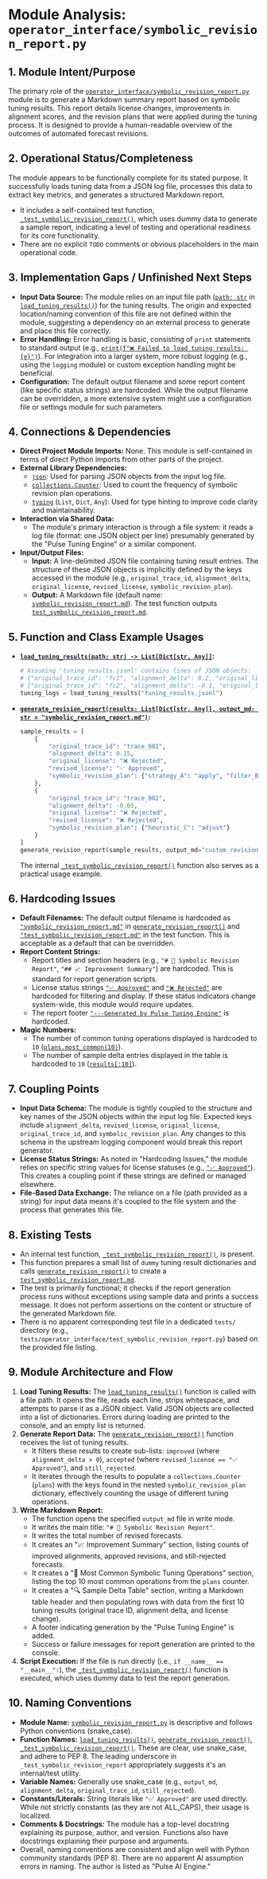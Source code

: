 # Module Analysis: `operator_interface/symbolic_revision_report.py`

## 1. Module Intent/Purpose

The primary role of the [`operator_interface/symbolic_revision_report.py`](operator_interface/symbolic_revision_report.py:1) module is to generate a Markdown summary report based on symbolic tuning results. This report details license changes, improvements in alignment scores, and the revision plans that were applied during the tuning process. It is designed to provide a human-readable overview of the outcomes of automated forecast revisions.

## 2. Operational Status/Completeness

The module appears to be functionally complete for its stated purpose. It successfully loads tuning data from a JSON log file, processes this data to extract key metrics, and generates a structured Markdown report.

-   It includes a self-contained test function, [`_test_symbolic_revision_report()`](operator_interface/symbolic_revision_report.py:73), which uses dummy data to generate a sample report, indicating a level of testing and operational readiness for its core functionality.
-   There are no explicit `TODO` comments or obvious placeholders in the main operational code.

## 3. Implementation Gaps / Unfinished Next Steps

-   **Input Data Source:** The module relies on an input file path ([`path: str`](operator_interface/symbolic_revision_report.py:20) in [`load_tuning_results()`](operator_interface/symbolic_revision_report.py:20)) for the tuning results. The origin and expected location/naming convention of this file are not defined within the module, suggesting a dependency on an external process to generate and place this file correctly.
-   **Error Handling:** Error handling is basic, consisting of `print` statements to standard output (e.g., [`print(f"❌ Failed to load tuning results: {e}")`](operator_interface/symbolic_revision_report.py:26)). For integration into a larger system, more robust logging (e.g., using the `logging` module) or custom exception handling might be beneficial.
-   **Configuration:** The default output filename and some report content (like specific status strings) are hardcoded. While the output filename can be overridden, a more extensive system might use a configuration file or settings module for such parameters.

## 4. Connections & Dependencies

-   **Direct Project Module Imports:** None. This module is self-contained in terms of direct Python imports from other parts of the project.
-   **External Library Dependencies:**
    -   [`json`](operator_interface/symbolic_revision_report.py:15): Used for parsing JSON objects from the input log file.
    -   [`collections.Counter`](operator_interface/symbolic_revision_report.py:16): Used to count the frequency of symbolic revision plan operations.
    -   [`typing`](operator_interface/symbolic_revision_report.py:17) (`List`, `Dict`, `Any`): Used for type hinting to improve code clarity and maintainability.
-   **Interaction via Shared Data:**
    -   The module's primary interaction is through a file system: it reads a log file (format: one JSON object per line) presumably generated by the "Pulse Tuning Engine" or a similar component.
-   **Input/Output Files:**
    -   **Input:** A line-delimited JSON file containing tuning result entries. The structure of these JSON objects is implicitly defined by the keys accessed in the module (e.g., `original_trace_id`, `alignment_delta`, `original_license`, `revised_license`, `symbolic_revision_plan`).
    -   **Output:** A Markdown file (default name: [`symbolic_revision_report.md`](operator_interface/symbolic_revision_report.py:30)). The test function outputs [`test_symbolic_revision_report.md`](operator_interface/symbolic_revision_report.py:90).

## 5. Function and Class Example Usages

-   **[`load_tuning_results(path: str) -> List[Dict[str, Any]]`](operator_interface/symbolic_revision_report.py:20):**
    ```python
    # Assuming 'tuning_results.jsonl' contains lines of JSON objects:
    # {"original_trace_id": "fc1", "alignment_delta": 0.2, "original_license": "X", "revised_license": "Y"}
    # {"original_trace_id": "fc2", "alignment_delta": -0.1, "original_license": "X", "revised_license": "Y"}
    tuning_logs = load_tuning_results("tuning_results.jsonl")
    ```

-   **[`generate_revision_report(results: List[Dict[str, Any]], output_md: str = "symbolic_revision_report.md")`](operator_interface/symbolic_revision_report.py:30):**
    ```python
    sample_results = [
        {
            "original_trace_id": "trace_001",
            "alignment_delta": 0.15,
            "original_license": "❌ Rejected",
            "revised_license": "✅ Approved",
            "symbolic_revision_plan": {"strategy_A": "apply", "filter_B": "enable"}
        },
        {
            "original_trace_id": "trace_002",
            "alignment_delta": -0.05,
            "original_license": "❌ Rejected",
            "revised_license": "❌ Rejected",
            "symbolic_revision_plan": {"heuristic_C": "adjust"}
        }
    ]
    generate_revision_report(sample_results, output_md="custom_revision_summary.md")
    ```
    The internal [`_test_symbolic_revision_report()`](operator_interface/symbolic_revision_report.py:73) function also serves as a practical usage example.

## 6. Hardcoding Issues

-   **Default Filenames:** The default output filename is hardcoded as [`"symbolic_revision_report.md"`](operator_interface/symbolic_revision_report.py:30) in [`generate_revision_report()`](operator_interface/symbolic_revision_report.py:30) and [`"test_symbolic_revision_report.md"`](operator_interface/symbolic_revision_report.py:90) in the test function. This is acceptable as a default that can be overridden.
-   **Report Content Strings:**
    -   Report titles and section headers (e.g., `"# 🧠 Symbolic Revision Report"`, `"## 📈 Improvement Summary"`) are hardcoded. This is standard for report generation scripts.
    -   License status strings [`"✅ Approved"`](operator_interface/symbolic_revision_report.py:40) and [`"❌ Rejected"`](operator_interface/symbolic_revision_report.py:78) are hardcoded for filtering and display. If these status indicators change system-wide, this module would require updates.
    -   The report footer [`"---Generated by Pulse Tuning Engine"`](operator_interface/symbolic_revision_report.py:67) is hardcoded.
-   **Magic Numbers:**
    -   The number of common tuning operations displayed is hardcoded to `10` ([`plans.most_common(10)`](operator_interface/symbolic_revision_report.py:58)).
    -   The number of sample delta entries displayed in the table is hardcoded to `10` ([`results[:10]`](operator_interface/symbolic_revision_report.py:64)).

## 7. Coupling Points

-   **Input Data Schema:** The module is tightly coupled to the structure and key names of the JSON objects within the input log file. Expected keys include `alignment_delta`, `revised_license`, `original_license`, `original_trace_id`, and `symbolic_revision_plan`. Any changes to this schema in the upstream logging component would break this report generator.
-   **License Status Strings:** As noted in "Hardcoding Issues," the module relies on specific string values for license statuses (e.g., [`"✅ Approved"`](operator_interface/symbolic_revision_report.py:40)). This creates a coupling point if these strings are defined or managed elsewhere.
-   **File-Based Data Exchange:** The reliance on a file (path provided as a string) for input data means it's coupled to the file system and the process that generates this file.

## 8. Existing Tests

-   An internal test function, [`_test_symbolic_revision_report()`](operator_interface/symbolic_revision_report.py:73), is present.
-   This function prepares a small list of `dummy` tuning result dictionaries and calls [`generate_revision_report()`](operator_interface/symbolic_revision_report.py:30) to create a [`test_symbolic_revision_report.md`](operator_interface/symbolic_revision_report.py:90).
-   The test is primarily functional; it checks if the report generation process runs without exceptions using sample data and prints a success message. It does not perform assertions on the content or structure of the generated Markdown file.
-   There is no apparent corresponding test file in a dedicated `tests/` directory (e.g., `tests/operator_interface/test_symbolic_revision_report.py`) based on the provided file listing.

## 9. Module Architecture and Flow

1.  **Load Tuning Results:** The [`load_tuning_results()`](operator_interface/symbolic_revision_report.py:20) function is called with a file path. It opens the file, reads each line, strips whitespace, and attempts to parse it as a JSON object. Valid JSON objects are collected into a list of dictionaries. Errors during loading are printed to the console, and an empty list is returned.
2.  **Generate Report Data:** The [`generate_revision_report()`](operator_interface/symbolic_revision_report.py:30) function receives the list of tuning results.
    *   It filters these results to create sub-lists: `improved` (where `alignment_delta > 0`), `accepted` (where `revised_license == "✅ Approved"`), and `still_rejected`.
    *   It iterates through the results to populate a `collections.Counter` (`plans`) with the keys found in the nested `symbolic_revision_plan` dictionary, effectively counting the usage of different tuning operations.
3.  **Write Markdown Report:**
    *   The function opens the specified `output_md` file in write mode.
    *   It writes the main title: `"# 🧠 Symbolic Revision Report"`.
    *   It writes the total number of revised forecasts.
    *   It creates an "📈 Improvement Summary" section, listing counts of improved alignments, approved revisions, and still-rejected forecasts.
    *   It creates a "🔁 Most Common Symbolic Tuning Operations" section, listing the top 10 most common operations from the `plans` counter.
    *   It creates a "🔍 Sample Delta Table" section, writing a Markdown table header and then populating rows with data from the first 10 tuning results (original trace ID, alignment delta, and license change).
    *   A footer indicating generation by the "Pulse Tuning Engine" is added.
    *   Success or failure messages for report generation are printed to the console.
4.  **Script Execution:** If the file is run directly (i.e., `if __name__ == "__main__":`), the [`_test_symbolic_revision_report()`](operator_interface/symbolic_revision_report.py:73) function is executed, which uses dummy data to test the report generation.

## 10. Naming Conventions

-   **Module Name:** [`symbolic_revision_report.py`](operator_interface/symbolic_revision_report.py:1) is descriptive and follows Python conventions (snake_case).
-   **Function Names:** [`load_tuning_results()`](operator_interface/symbolic_revision_report.py:20), [`generate_revision_report()`](operator_interface/symbolic_revision_report.py:30), [`_test_symbolic_revision_report()`](operator_interface/symbolic_revision_report.py:73). These are clear, use snake_case, and adhere to PEP 8. The leading underscore in `_test_symbolic_revision_report` appropriately suggests it's an internal/test utility.
-   **Variable Names:** Generally use snake_case (e.g., `output_md`, `alignment_delta`, `original_trace_id`, `still_rejected`).
-   **Constants/Literals:** String literals like `"✅ Approved"` are used directly. While not strictly constants (as they are not ALL_CAPS), their usage is localized.
-   **Comments & Docstrings:** The module has a top-level docstring explaining its purpose, author, and version. Functions also have docstrings explaining their purpose and arguments.
-   Overall, naming conventions are consistent and align well with Python community standards (PEP 8). There are no apparent AI assumption errors in naming. The author is listed as "Pulse AI Engine."